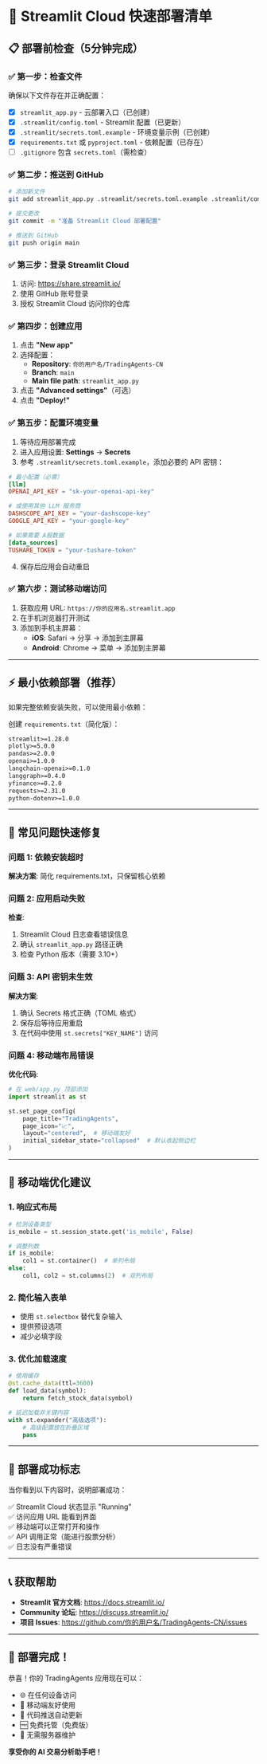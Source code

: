 # 🚀 Streamlit Cloud 快速部署清单

## 📋 部署前检查（5分钟完成）

### ✅ 第一步：检查文件

确保以下文件存在并正确配置：

- [x] `streamlit_app.py` - 云部署入口（已创建）
- [x] `.streamlit/config.toml` - Streamlit 配置（已更新）
- [x] `.streamlit/secrets.toml.example` - 环境变量示例（已创建）
- [x] `requirements.txt` 或 `pyproject.toml` - 依赖配置（已存在）
- [ ] `.gitignore` 包含 `secrets.toml`（需检查）

### ✅ 第二步：推送到 GitHub

```bash
# 添加新文件
git add streamlit_app.py .streamlit/secrets.toml.example .streamlit/config.toml STREAMLIT_CLOUD_DEPLOY.md

# 提交更改
git commit -m "准备 Streamlit Cloud 部署配置"

# 推送到 GitHub
git push origin main
```

### ✅ 第三步：登录 Streamlit Cloud

1. 访问: https://share.streamlit.io/
2. 使用 GitHub 账号登录
3. 授权 Streamlit Cloud 访问你的仓库

### ✅ 第四步：创建应用

1. 点击 **"New app"**
2. 选择配置：
   - **Repository**: `你的用户名/TradingAgents-CN`
   - **Branch**: `main`
   - **Main file path**: `streamlit_app.py`
3. 点击 **"Advanced settings"**（可选）
4. 点击 **"Deploy!"**

### ✅ 第五步：配置环境变量

1. 等待应用部署完成
2. 进入应用设置: **Settings** → **Secrets**
3. 参考 `.streamlit/secrets.toml.example`，添加必要的 API 密钥：

```toml
# 最小配置（必需）
[llm]
OPENAI_API_KEY = "sk-your-openai-api-key"

# 或使用其他 LLM 服务商
DASHSCOPE_API_KEY = "your-dashscope-key"
GOOGLE_API_KEY = "your-google-key"

# 如果需要 A股数据
[data_sources]
TUSHARE_TOKEN = "your-tushare-token"
```

4. 保存后应用会自动重启

### ✅ 第六步：测试移动端访问

1. 获取应用 URL: `https://你的应用名.streamlit.app`
2. 在手机浏览器打开测试
3. 添加到手机主屏幕：
   - **iOS**: Safari → 分享 → 添加到主屏幕
   - **Android**: Chrome → 菜单 → 添加到主屏幕

---

## ⚡ 最小依赖部署（推荐）

如果完整依赖安装失败，可以使用最小依赖：

创建 `requirements.txt`（简化版）：

```txt
streamlit>=1.28.0
plotly>=5.0.0
pandas>=2.0.0
openai>=1.0.0
langchain-openai>=0.1.0
langgraph>=0.4.0
yfinance>=0.2.0
requests>=2.31.0
python-dotenv>=1.0.0
```

---

## 🔧 常见问题快速修复

### 问题 1: 依赖安装超时

**解决方案**: 简化 requirements.txt，只保留核心依赖

### 问题 2: 应用启动失败

**检查**:
1. Streamlit Cloud 日志查看错误信息
2. 确认 `streamlit_app.py` 路径正确
3. 检查 Python 版本（需要 3.10+）

### 问题 3: API 密钥未生效

**解决方案**:
1. 确认 Secrets 格式正确（TOML 格式）
2. 保存后等待应用重启
3. 在代码中使用 `st.secrets["KEY_NAME"]` 访问

### 问题 4: 移动端布局错误

**优化代码**:
```python
# 在 web/app.py 顶部添加
import streamlit as st

st.set_page_config(
    page_title="TradingAgents",
    page_icon="📈",
    layout="centered",  # 移动端友好
    initial_sidebar_state="collapsed"  # 默认收起侧边栏
)
```

---

## 📱 移动端优化建议

### 1. 响应式布局

```python
# 检测设备类型
is_mobile = st.session_state.get('is_mobile', False)

# 调整列数
if is_mobile:
    col1 = st.container()  # 单列布局
else:
    col1, col2 = st.columns(2)  # 双列布局
```

### 2. 简化输入表单

- 使用 `st.selectbox` 替代复杂输入
- 提供预设选项
- 减少必填字段

### 3. 优化加载速度

```python
# 使用缓存
@st.cache_data(ttl=3600)
def load_data(symbol):
    return fetch_stock_data(symbol)

# 延迟加载非关键内容
with st.expander("高级选项"):
    # 高级配置放在折叠区域
    pass
```

---

## 🎯 部署成功标志

当你看到以下内容时，说明部署成功：

✅ Streamlit Cloud 状态显示 "Running"  
✅ 访问应用 URL 能看到界面  
✅ 移动端可以正常打开和操作  
✅ API 调用正常（能进行股票分析）  
✅ 日志没有严重错误  

---

## 📞 获取帮助

- **Streamlit 官方文档**: https://docs.streamlit.io/
- **Community 论坛**: https://discuss.streamlit.io/
- **项目 Issues**: https://github.com/你的用户名/TradingAgents-CN/issues

---

## 🎉 部署完成！

恭喜！你的 TradingAgents 应用现在可以：

- 🌐 在任何设备访问
- 📱 移动端友好使用
- 🔄 代码推送自动更新
- 🆓 免费托管（免费版）
- 🚀 无需服务器维护

**享受你的 AI 交易分析助手吧！**

